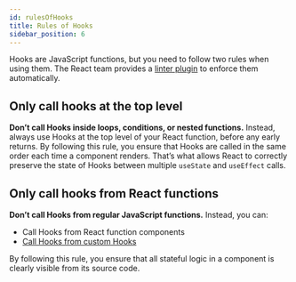```yaml
---
id: rulesOfHooks
title: Rules of Hooks
sidebar_position: 6
---
```


Hooks are JavaScript functions, but you need to follow two rules when using them. The React team provides a [linter plugin](https://www.npmjs.com/package/eslint-plugin-react-hooks) to enforce them automatically.

## Only call hooks at the top level

**Don’t call Hooks inside loops, conditions, or nested functions.** Instead, always use Hooks at the top level of your React function, before any early returns. By following this rule, you ensure that Hooks are called in the same order each time a component renders. That’s what allows React to correctly preserve the state of Hooks between multiple `useState` and `useEffect` calls.

## Only call hooks from React functions

**Don’t call Hooks from regular JavaScript functions.** Instead, you can:

- Call Hooks from React function components
- [Call Hooks from custom Hooks](https://reactjs.org/docs/hooks-custom.html)

By following this rule, you ensure that all stateful logic in a component is clearly visible from its source code.
